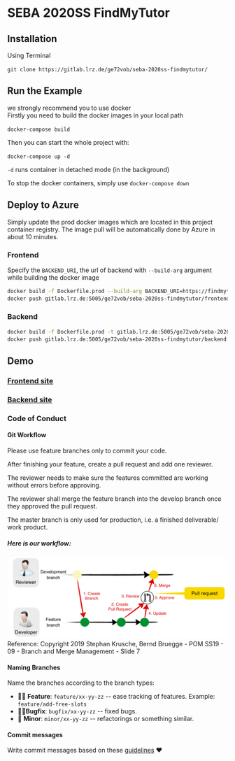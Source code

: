 # SEBA 2020SS FindMyTutor

## Installation
Using Terminal

`git clone https://gitlab.lrz.de/ge72vob/seba-2020ss-findmytutor/`

## Run the Example

we strongly recommend you to use docker \
Firstly you need to build the docker images in your local path

`docker-compose build`

Then you can start the whole project with:

`docker-compose up -d`

`-d` runs container in detached mode (in the background)

To stop the docker containers, simply use `docker-compose down`

## Deploy to Azure
Simply update the prod docker images which are located in this project container registry. The image pull will be automatically done by Azure in about 10 minutes.
### Frontend
Specify the `BACKEND_URI`, the url of backend with `--build-arg` argument while building the docker image
```bash
docker build -f Dockerfile.prod --build-arg BACKEND_URI=https://findmytutor-backend.azurewebsites.net  -t gitlab.lrz.de:5005/ge72vob/seba-2020ss-findmytutor/frontend:prod .
docker push gitlab.lrz.de:5005/ge72vob/seba-2020ss-findmytutor/frontend:prod
```

### Backend
```bash
docker build -f Dockerfile.prod -t gitlab.lrz.de:5005/ge72vob/seba-2020ss-findmytutor/backend:prod .
docker push gitlab.lrz.de:5005/ge72vob/seba-2020ss-findmytutor/backend:prod
```

## Demo

### [Frontend site](https://findmytutor.azurewebsites.net) 
### [Backend site](https://findmytutor-backend.azurewebsites.net)

### Code of Conduct

#### Git Workflow
Please use feature branches only to commit your code. 

After finishing your feature, create a pull request and add one reviewer.

The reviewer needs to make sure the features committed are working without errors before approving.

The reviewer shall merge the feature branch into the develop branch once they approved the pull request.

The master branch is only used for production, i.e. a finished deliverable/ work product.

##### Here is our workflow:

![Image](./git_workflow.png)
Reference: Copyright 2019 Stephan Krusche, Bernd Bruegge - POM SS19 - 09 - Branch and Merge Management - Slide 7

#### Naming Branches
Name the branches according to the branch types:
- 👨‍🎨 **Feature**: `feature/xx-yy-zz` -- ease tracking of features. Example: `feature/add-free-slots`
- 🧙‍♀️**Bugfix**: `bugfix/xx-yy-zz` -- fixed bugs.
- 👶 **Minor**: `minor/xx-yy-zz` -- refactorings or something similar.

#### Commit messages
Write commit messages based on these [guidelines](https://chris.beams.io/posts/git-commit/) ❤